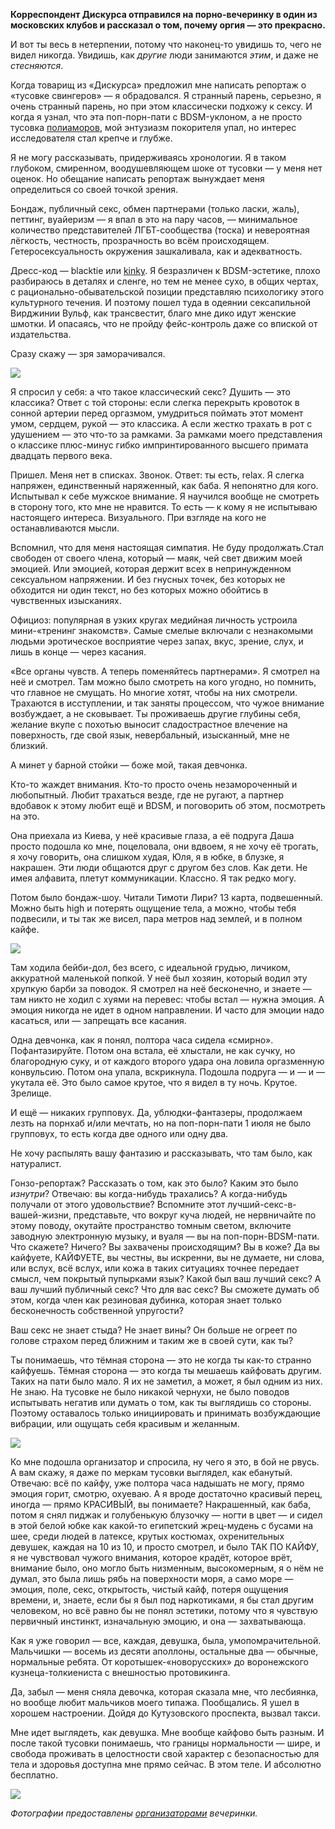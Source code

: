 **Корреспондент Дискурса отправился на порно-вечеринку в один из московских клубов и рассказал о том, почему оргия — это прекрасно.**

И вот ты весь в нетерпении, потому что наконец-то увидишь то, чего не видел никогда. Увидишь, как _другие_ люди занимаются _этим_, и даже не _стесняются_.

Когда товарищ из «Дискурса» предложил мне написать репортаж о «тусовке свингеров» — я обрадовался. Я странный парень, серьезно, я очень странный парень, но при этом классически подхожу к сексу. И когда я узнал, что эта поп-порн-пати с BDSM-уклоном, а не просто тусовка [полиаморов](https://ru.wikipedia.org/wiki/%D0%9F%D0%BE%D0%BB%D0%B8%D0%B0%D0%BC%D0%BE%D1%80%D0%B8%D1%8F), мой энтузиазм покорителя упал, но интерес исследователя стал крепче и глубже.

Я не могу рассказывать, придерживаясь хронологии. Я в таком глубоком, смиренном, воодушевляющем шоке от тусовки — у меня нет оценок. Но обещание написать репортаж вынуждает меня определиться со своей точкой зрения. 

Бондаж, публичный секс, обмен партнерами (только ласки, жаль), петтинг, вуайеризм — я впал в это на пару часов, — минимальное количество представителей ЛГБТ-сообщества (тоска) и невероятная лёгкость, честность, прозрачность во всём происходящем. Гетеросексуальность окружения зашкаливала, как и адекватность.

Дресс-код — blacktie или [kinky](https://en.wikipedia.org/wiki/Kink_\(sexual\)). Я безразличен к BDSM-эстетике, плохо разбираюсь в деталях и сленге, но тем не менее сухо, в общих чертах, с рационально-обывательской позиции представляю психологику этого культурного течения. И поэтому пошел туда в одеянии сексапильной Вирджинии Вульф, как трансвестит, благо мне дико идут женские шмотки. И опасаясь, что не пройду фейс-контроль даже со впиской от издательства. 

Сразу скажу — зря заморачивался.

![](https://assets.discours.io/unsafe/900x/production/image/1bb75f60-a54c-11e8-bfc7-9b5979ddfe3f.jpeg)

Я спросил у себя: а что такое классический секс? Душить — это классика? Ответ с той стороны: если слегка перекрыть кровоток в сонной артерии перед оргазмом, умудриться поймать этот момент умом, сердцем, рукой — это классика. А если жестко трахать в рот с удушением — это что-то за рамками. За рамками моего представления о классике плюс-минус гибко импринтированного высшего примата двадцать первого века. 

Пришел. Меня нет в списках. Звонок. Ответ: ты есть, relax. Я слегка напряжен, единственный наряженный, как баба. Я непонятно для кого. Испытывал к себе мужское внимание. Я научился вообще не смотреть в сторону того, кто мне не нравится. То есть — к кому я не испытываю настоящего интереса. Визуального. При взгляде на кого не останавливаются мысли.

Вспомнил, что для меня настоящая симпатия. Не буду продолжать.Стал свободен от своего члена, который — маяк, чей свет движим моей эмоцией. Или эмоцией, которая держит всех в непринужденном сексуальном напряжении. И без гнусных точек, без которых не обходится ни один текст, но без которых можно обойтись в чувственных изысканиях. 

Официоз: популярная в узких кругах медийная личность устроила мини-«тренинг знакомств». Самые смелые включали с незнакомыми людьми эротическое восприятие через запах, вкус, зрение, слух, и лишь в конце — через касания. 

«Все органы чувств. А теперь поменяйтесь партнерами». Я смотрел на неё и смотрел. Там можно было смотреть на кого угодно, но помнить, что главное не смущать. Но многие хотят, чтобы на них смотрели. Трахаются в исступлении, и так заняты процессом, что чужое внимание возбуждает, а не сковывает. Ты проживаешь другие глубины себя, желание вкупе с похотью выносит сладострастное влечение на поверхность, где свой язык, невербальный, изысканный, мне не близкий.

А минет у барной стойки — боже мой, такая девчонка.

Кто-то жаждет внимания. Кто-то просто очень незамороченный и любопытный. Любит трахаться везде, где не ругают, а партнер вдобавок к этому любит ещё и BDSM, и поговорить об этом, посмотреть на это.

Она приехала из Киева, у неё красивые глаза, а её подруга Даша просто подошла ко мне, поцеловала, они вдвоем, я не хочу её трогать, я хочу говорить, она слишком худая, Юля, я в юбке, в блузке, я накрашен. Эти люди общаются друг с другом без слов. Как дети. Не имея алфавита, плетут коммуникации. Классно. Я так редко могу.

Потом было бондаж-шоу. Читали Тимоти Лири? 13 карта, подвешенный. Можно быть high и потерять ощущение тела, а можно, чтобы тебя подвесили, и ты так же висел, пара метров над землей, и в полном кайфе.

![](https://assets.discours.io/unsafe/900x/production/image/1c711270-a54c-11e8-bfc7-9b5979ddfe3f.jpeg)

Там ходила бейби-дол, без всего, с идеальной грудью, личиком, аккуратной маленькой попкой. У неё был хозяин, который водил эту хрупкую барби за поводок. Я смотрел на неё бесконечно, и знаете — там никто не ходил с хуями на перевес: чтобы встал — нужна эмоция. А эмоция никогда не идет в одном направлении. И часто для эмоции надо касаться, или — запрещать все касания.

Одна девчонка, как я понял, полтора часа сидела «смирно». Пофантазируйте. Потом она встала, её хлыстали, не как сучку, но благородную суку, и от каждого второго удара она ловила оргазменную конвульсию. Потом она упала, вскрикнула. Подошла подруга — и — и — укутала её. Это было самое крутое, что я видел в ту ночь. Крутое. Зрелище.

И ещё — никаких групповух. Да, ублюдки-фантазеры, продолжаем лезть на порнхаб и/или мечтать, но на поп-порн-пати 1 июля не было групповух, то есть когда две одного или одну два. 

Не хочу распылять вашу фантазию и рассказывать, что там было, как натуралист.

Гонзо-репортаж? Рассказать о том, как это было? Каким это было _изнутри_? Отвечаю: вы когда-нибудь трахались? А когда-нибудь получали от этого удовольствие? Вспомните этот лучший-секс-в-вашей-жизни, представьте, что вокруг куча людей, не нервничайте по этому поводу, окутайте пространство томным светом, включите заводную электронную музыку, и вуаля — вы на поп-порн-BDSM-пати. Что скажете? Ничего? Вы захвачены происходящим? Вы в коже? Да вы кайфуете, КАЙФУЕТЕ, вы честны, вы искренни, вы не думаете, ни слова, или вслух, всё вслух, или кожа в таких ситуациях точнее передает смысл, чем покрытый пупырками язык? Какой был ваш лучший секс? А ваш лучший публичный секс? Что для вас секс? Вы сможете думать об этом, когда член как резиновая дубинка, которая знает только бесконечность собственной упругости?

Ваш секс не знает стыда? Не знает вины? Он больше не огреет по голове страхом перед ближним и таким же в своей сути, как ты?

Ты понимаешь, что тёмная сторона — это не когда ты как-то странно кайфуешь. Тёмная сторона — это когда ты мешаешь кайфовать другим. Таких на пати было мало. Я их не заметил, а может, я был одним из них. Не знаю. На тусовке не было никакой чернухи, не было поводов испытывать негатив или думать о том, как ты выглядишь со стороны. Поэтому оставалось только инициировать и принимать возбуждающие вибрации, или ощущать себя красивым и желанным. 

![](https://assets.discours.io/unsafe/900x/production/image/1d2dd2c0-a54c-11e8-bfc7-9b5979ddfe3f.jpeg)

Ко мне подошла организатор и спросила, ну чего я это, в бой не рвусь. А вам скажу, я даже по меркам тусовки выглядел, как ебанутый. Отвечаю: всё по кайфу, уже полтора часа надышать не могу, прямо эмоция горит, смотрю, охуеваю. А я вроде достаточно красивый перец, иногда — прямо КРАСИВЫЙ, вы понимаете? Накрашенный, как баба, потом я снял пиджак и голубенькую блузочку — ногти в цвет — и сидел в этой белой юбке как какой-то египетский жрец-мудень с бусами на шее, среди людей в латексе, крутых костюмах, охренительных девушек, каждая на 10 из 10, и просто смотрел, и было ТАК ПО КАЙФУ, я не чувствовал чужого внимания, которое крадёт, которое врёт, внимание было, оно могло быть низменным, высокомерным, я о нём не думал, это была лишь рябь на поверхности моря, а само море — эмоция, поле, секс, открытость, чистый кайф, потеря ощущения времени, и, знаете, если бы я был под наркотиками, я бы стал другим человеком, но всё равно бы не понял эстетики, потому что я чувствую первичный инстинкт, изначальную эмоцию, и она — захватывающа.

Как я уже говорил — все, каждая, девушка, была, умопомрачительной. Мальчишки — восемь из десяти аполлоны, остальные два — обычные, нормальные ребята. От коротышек-«новорусских» до воронежского кузнеца-толкиениста с внешностью протовикинга. 

Да, забыл — меня сняла девочка, которая сказала мне, что лесбиянка, но вообще любит мальчиков моего типажа. Пообщались. Я ушел в хорошем настроении. Дойдя до Кутузовского проспекта, вызвал такси. 

Мне идет выглядеть, как девушка. Мне вообще кайфово быть разным. И после такой тусовки понимаешь, что границы нормальности — шире, и свобода проживать в целостности свой характер с безопасностью для тела и здоровья доступна мне прямо сейчас. В этом теле. И абсолютно бесплатно.

![](https://assets.discours.io/unsafe/900x/production/image/1d9d3660-a54c-11e8-bfc7-9b5979ddfe3f.jpeg)

_Фотографии предоставлены [организаторами](http://porn-party.ru/) вечеринки._
